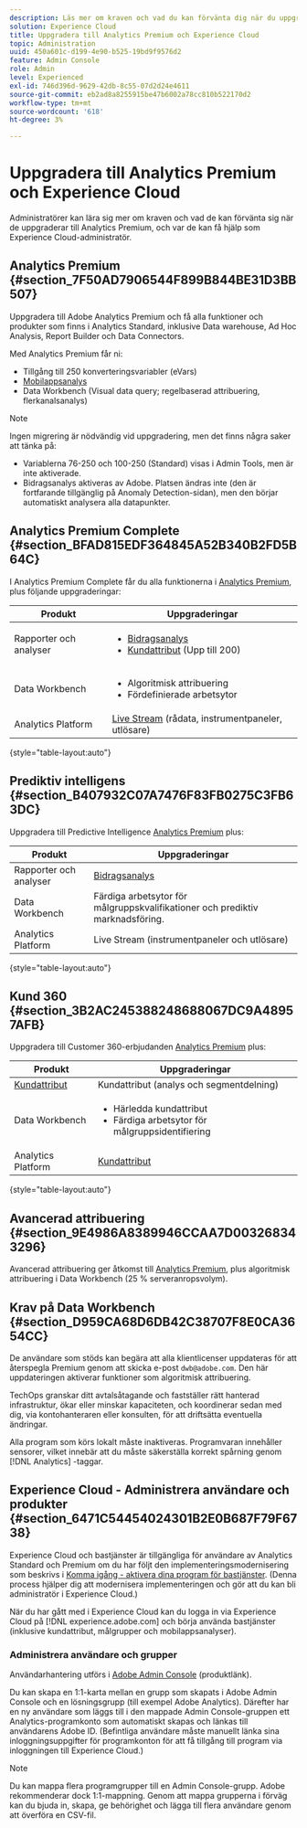 ```yaml
---
description: Läs mer om kraven och vad du kan förvänta dig när du uppgraderar till Analytics Premium.
solution: Experience Cloud
title: Uppgradera till Analytics Premium och Experience Cloud
topic: Administration
uuid: 450a601c-d199-4e90-b525-19bd9f9576d2
feature: Admin Console
role: Admin
level: Experienced
exl-id: 746d396d-9629-42db-8c55-07d2d24e4611
source-git-commit: eb2ad8a8255915be47b6002a78cc810b522170d2
workflow-type: tm+mt
source-wordcount: '618'
ht-degree: 3%

---
```


# Uppgradera till Analytics Premium och Experience Cloud

Administratörer kan lära sig mer om kraven och vad de kan förvänta sig när de uppgraderar till Analytics Premium, och var de kan få hjälp som Experience Cloud-administratör.

## Analytics Premium {#section_7F50AD7906544F899B844BE31D3BB507}

Uppgradera till Adobe Analytics Premium och få alla funktioner och produkter som finns i Analytics Standard, inklusive Data warehouse, Ad Hoc Analysis, Report Builder och Data Connectors.

Med Analytics Premium får ni:

* Tillgång till 250 konverteringsvariabler (eVars)
* [Mobilappsanalys](https://experienceleague.adobe.com/docs/mobile-services/using/home.html?lang=en)
* Data Workbench (Visual data query; regelbaserad attribuering, flerkanalsanalys)

>[!NOTE]
>
>Ingen migrering är nödvändig vid uppgradering, men det finns några saker att tänka på:
>
>* Variablerna 76-250 och 100-250 (Standard) visas i Admin Tools, men är inte aktiverade.
>* Bidragsanalys aktiveras av Adobe. Platsen ändras inte (den är fortfarande tillgänglig på Anomaly Detection-sidan), men den börjar automatiskt analysera alla datapunkter.


## Analytics Premium Complete {#section_BFAD815EDF364845A52B340B2FD5B64C}

I Analytics Premium Complete får du alla funktionerna i [Analytics Premium](upgrade-to-analytics-premium.md#section_7F50AD7906544F899B844BE31D3BB507), plus följande uppgraderingar:

| Produkt | Uppgraderingar |
|--- |--- |
| Rapporter och analyser | <ul><li>[Bidragsanalys](https://experienceleague.adobe.com/docs/analytics/analyze/analysis-workspace/virtual-analyst/contribution-analysis/ca-tokens.html?lang=en)</li><li>[Kundattribut](attributes.md#concept_ACFEE7C8B8E94875BA0825CDF4913AF1) (Upp till 200)</li></ul> |
| Data Workbench | <ul><li>Algoritmisk attribuering</li><li>Fördefinierade arbetsytor</li></ul> |
| Analytics Platform | [Live Stream](https://github.com/AdobeDocs/analytics-1.4-apis/blob/master/docs/live-stream-api/index.md) (rådata, instrumentpaneler, utlösare) |

{style=&quot;table-layout:auto&quot;}

## Prediktiv intelligens {#section_B407932C07A7476F83FB0275C3FB63DC}

Uppgradera till Predictive Intelligence [Analytics Premium](upgrade-to-analytics-premium.md#section_7F50AD7906544F899B844BE31D3BB507) plus:

| Produkt | Uppgraderingar |
|---|---|
| Rapporter och analyser | [Bidragsanalys](https://experienceleague.adobe.com/docs/analytics/analyze/analysis-workspace/virtual-analyst/contribution-analysis/ca-tokens.html?lang=en) |
| Data Workbench | Färdiga arbetsytor för målgruppskvalifikationer och prediktiv marknadsföring. |
| Analytics Platform | Live Stream (instrumentpaneler och utlösare) |

{style=&quot;table-layout:auto&quot;}

## Kund 360 {#section_3B2AC245388248688067DC9A48957AFB}

Uppgradera till Customer 360-erbjudanden [Analytics Premium](upgrade-to-analytics-premium.md#section_7F50AD7906544F899B844BE31D3BB507) plus:

| Produkt | Uppgraderingar |
|--- |--- |
| [Kundattribut](attributes.md) | Kundattribut (analys och segmentdelning) |
| Data Workbench | <ul><li>Härledda kundattribut</li><li>Färdiga arbetsytor för målgruppsidentifiering</li></ul> |
| Analytics Platform | [Kundattribut](attributes.md) |

{style=&quot;table-layout:auto&quot;}

## Avancerad attribuering {#section_9E4986A8389946CCAA7D003268343296}

Avancerad attribuering ger åtkomst till [Analytics Premium](upgrade-to-analytics-premium.md#section_7F50AD7906544F899B844BE31D3BB507), plus algoritmisk attribuering i Data Workbench (25 % serveranropsvolym).

## Krav på Data Workbench {#section_D959CA68D6DB42C38707F8E0CA3654CC}

De användare som stöds kan begära att alla klientlicenser uppdateras för att återspegla Premium genom att skicka e-post `dwb@adobe.com`. Den här uppdateringen aktiverar funktioner som algoritmisk attribuering.

TechOps granskar ditt avtalsåtagande och fastställer rätt hanterad infrastruktur, ökar eller minskar kapaciteten, och koordinerar sedan med dig, via kontohanteraren eller konsulten, för att driftsätta eventuella ändringar.

Alla program som körs lokalt måste inaktiveras. Programvaran innehåller sensorer, vilket innebär att du måste säkerställa korrekt spårning genom [!DNL Analytics] -taggar.

## Experience Cloud - Administrera användare och produkter {#section_6471C54454024301B2E0B687F79F6738}

Experience Cloud och bastjänster är tillgängliga för användare av Analytics Standard och Premium om du har följt den implementeringsmodernisering som beskrivs i [Komma igång - aktivera dina program för bastjänster](core-services.md#concept_07ED1D5C64234E77976E6D572E78FB9C). (Denna process hjälper dig att modernisera implementeringen och gör att du kan bli administratör i Experience Cloud.)

När du har gått med i Experience Cloud kan du logga in via Experience Cloud på [!DNL experience.adobe.com] och börja använda bastjänster (inklusive kundattribut, målgrupper och mobilappsanalyser).

### Administrera användare och grupper

Användarhantering utförs i [Adobe Admin Console](https://helpx.adobe.com/se/enterprise/using/admin-console.html) (produktlänk).

Du kan skapa en 1:1-karta mellan en grupp som skapats i Adobe Admin Console och en lösningsgrupp (till exempel Adobe Analytics). Därefter har en ny användare som läggs till i den mappade Admin Console-gruppen ett Analytics-programkonto som automatiskt skapas och länkas till användarens Adobe ID. (Befintliga användare måste manuellt länka sina inloggningsuppgifter för programkonton för att få tillgång till program via inloggningen till Experience Cloud.)

>[!NOTE]
>
>Du kan mappa flera programgrupper till en Admin Console-grupp. Adobe rekommenderar dock 1:1-mappning. Genom att mappa grupperna i förväg kan du bjuda in, skapa, ge behörighet och lägga till flera användare genom att överföra en CSV-fil.
